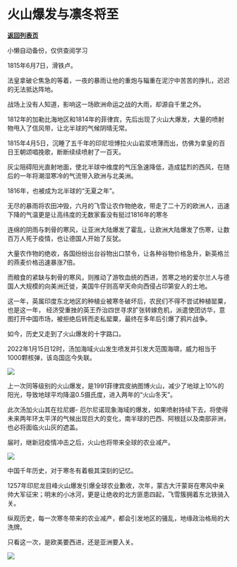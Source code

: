 # 火山爆发与凛冬将至

[**返回列表页**](/gzh/政事堂2019)

小懒自动备份，仅供查阅学习

1815年6月7日，滑铁卢。  

  

法皇拿破仑焦急的等着，一夜的暴雨让他的重炮与辎重在泥泞中苦苦的挣扎，迟迟的无法抵达阵地。

  

战场上没有人知道，影响这一场欧洲命运之战的大雨，却源自千里之外。

  

1812年的加勒比海地区和1814年的菲律宾，先后出现了火山大爆发，大量的喷射物甩入了信风带，让北半球的气候阴晴无常。

  

1815年4月5日，沉睡了五千年的印尼坦博拉火山岩浆喷薄而出，仿佛为拿皇的百日王朝颂唱挽歌，断断续续喷射了一百天。

  

灰尘阻碍阳光直射地面，使北半球中维度的气压急速降低，造成猛烈的西风，在随后的一年将潮湿寒冷的气流带入欧洲与北美洲。  

  

1816年，也被成为北半球的“无夏之年”。

  

无尽的暴雨将农田冲毁，六月的飞雪让农作物绝收，带走了二十万的欧洲人，迅速下降的气温更是让高纬度的无数家畜没有挺过1816年的寒冬

  

连绵的阴雨与刺骨的寒风，让亚洲大陆爆发了霍乱，让欧洲大陆爆发了伤寒，让数百万人死于疫情，也让德国人开始了反犹。

  

大量农作物的绝收，各国纷纷出台谷物出口禁令，让各种谷物价格急升，新英格兰的燕麦价格迅速暴涨7倍。  

  

而粮食的紧缺与刺骨的寒风，则推动了游牧血统的西进，苦寒之地的爱尔兰人与德国人大规模的向美洲迁徙，美国牛仔则高举天命向西侵占印第安人的土地。

  

这一年，英属印度东北地区的种植业被寒冬破坏后，农民们不得不尝试种植罂粟，也是这一年，
经济受重挫的英王乔治四世寻求扩张转嫁危机，派遣使团访华，意图打开中国市场，被拒绝后转而走私罂粟，最终在多年后引爆了鸦片战争。

  

如今，历史又走到了火山爆发的十字路口。

  

2022年1月15日12时，汤加海域火山发生喷发并引发大范围海啸，威力相当于1000颗核弹，该岛国迄今失联。

  

![](https://mmbiz.qpic.cn/mmbiz_gif/rxhS23yu8cMyvyIEo8BIK1QTzea3CkGrBiceW5WKfsKfgojDrypoS6oQ5SFBSeUl9yKMGdw2AK84rw93AoGgIrw/640?wx_fmt=gif)

  

上一次同等级别的火山爆发，是1991菲律宾皮纳图博火山，减少了地球上10%的阳光，导致地球平均降温0.5摄氏度，进入两年的“火山冬天”。

  

此次汤加火山其在拉尼娜-
厄尔尼诺现象海域的爆发，如果喷射持续下去，将使得未来两年环太平洋的气候出现巨大的变化，南半球的巴西、阿根廷以及南部非洲，也必将面临火山灰的遮盖。

  

届时，继新冠疫情冲击之后，火山也将带来全球的农业减产。  

  

![](https://mmbiz.qpic.cn/mmbiz_jpg/rxhS23yu8cMyvyIEo8BIK1QTzea3CkGrAgDk7el6icKnfVCbmeY4WkkAIxqfbyHTGTbZEEeUeeTMhn5cur9jVmQ/640?wx_fmt=jpeg)

  

中国千年历史，对于寒冬有着极其深刻的记忆。  

  

1257年印尼龙目峰火山爆发引爆全球农业歉收，次年，蒙古大汗蒙哥在寒风中亲帅大军征宋；明末的小冰河，更是让绝收的北方匪患四起，飞雪簇拥着东北铁骑入关。

  

纵观历史，每一次寒冬带来的农业减产，都会引发地区的骚乱，地缘政治格局的大洗牌。

  

只看这一次，是欧美要西进，还是亚洲要入关。  

  

![](https://mmbiz.qpic.cn/mmbiz_jpg/rxhS23yu8cMyvyIEo8BIK1QTzea3CkGrqqE7ksxQFtqicKo9KkuDiaIyMxh2hXOh0zXuTOugcz0FFMOpn3ufwpjQ/640?wx_fmt=jpeg)

  

